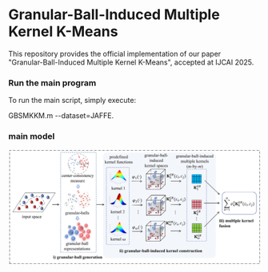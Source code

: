 # Granular-Ball-Induced Multiple Kernel K-Means

This repository provides the official implementation of our paper  
"Granular-Ball-Induced Multiple Kernel K-Means", accepted at IJCAI 2025.




### Run the main program

To run the main script, simply execute:

GBSMKKM.m --dataset=JAFFE.


### main model
![main model](flow.png)


